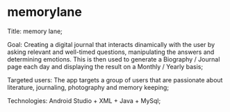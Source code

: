 # memorylane

Title: memory lane; 
 
Goal: Creating a digital journal that interacts dinamically with the user by asking relevant and well-timed questions, manipulating the answers and determining emotions. This is then used to generate a Biography / Journal page each day and displaying the result on a Monthly / Yearly basis;
 
Targeted users: The app targets a group of users that are passionate about literature, journaling, photography and memory keeping;
 
Technologies: Android Studio + XML + Java + MySql; 
